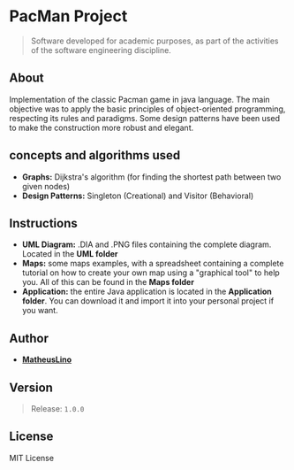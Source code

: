 # PacMan Project

> Software developed for academic purposes, as part of the activities of the software engineering discipline.


## About

Implementation of the classic Pacman game in java language. The main objective was to apply the basic principles of object-oriented programming, respecting its rules and paradigms. Some design patterns have been used to make the construction more robust and elegant. 


## concepts and algorithms used

* **Graphs:** Dijkstra's algorithm (for finding the shortest path between two given nodes)
* **Design Patterns:** Singleton (Creational) and Visitor (Behavioral)


## Instructions

* **UML Diagram:** .DIA and .PNG files containing the complete diagram. Located in the **UML folder**
* **Maps:** some maps examples, with a spreadsheet containing a complete tutorial on how to create your own map using a "graphical tool" to help you. All of this can be found in the **Maps folder**
* **Application:** the entire Java application is located in the **Application folder**. You can download it and import it into your personal project if you want.


## Author

* **[MatheusLino](https://github.com/matheuslino)**


## Version

> Release: `1.0.0`


## License

MIT License

